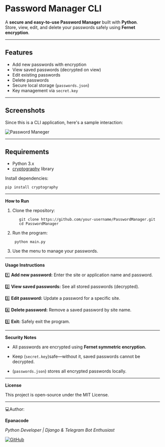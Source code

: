 # Password Manager CLI

A **secure and easy-to-use Password Manager** built with **Python**.  
Store, view, edit, and delete your passwords safely using **Fernet encryption**.

---

## Features

- Add new passwords with encryption
- View saved passwords (decrypted on view)
- Edit existing passwords
- Delete passwords
- Secure local storage (`passwords.json`)
- Key management via `secret.key`

---

## Screenshots

Since this is a CLI application, here's a sample interaction:

![Password Maneger](https://example.com/your_image.png)


---

## Requirements

- Python 3.x
- [cryptography](https://pypi.org/project/cryptography/) library

Install dependencies:

    pip install cryptography

<hr/>

**How to Run**

1. Clone the repository:

          git clone https://github.com/your-username/PasswordManager.git
          cd PasswordManager
2. Run the program:

        python main.py

3. Use the menu to manage your passwords.

<hr/>

**Usage Instructions**

1️⃣ **Add new password:** Enter the site or application name and password.

2️⃣ **View saved passwords:** See all stored passwords (decrypted).

3️⃣ **Edit password:** Update a password for a specific site.

4️⃣ **Delete password:** Remove a saved password by site name.

5️⃣ **Exit:** Safely exit the program.

<hr/>

**Security Notes**

- All passwords are encrypted using **Fernet symmetric encryption.**

- Keep (`secret.key`)safe—without it, saved passwords cannot be decrypted.

- (`passwords.json`) stores all encrypted passwords locally.

<hr/>

**License**

This project is open-source under the MIT License.

<hr/>

💻Author:
 
 **Epanacode**
 
*Python Developer | Django & Telegram Bot Enthusiast*

[![GitHub](https://img.shields.io/badge/GitHub-Profile-black?style=for-the-badge&logo=github)](https://github.com/Epanacode)

